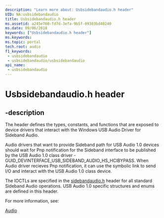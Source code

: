 ```yaml
---
description: "Learn more about: Usbsidebandaudio.h header"
UID: NA:usbsidebandaudio
title: Usbsidebandaudio.h header
ms.assetid: a245e760-fd7d-3efa-9b5f-09303bd40240
ms.date: 09/06/2018
keywords: ["Usbsidebandaudio.h header"]
ms.keywords: 
ms.topic: portal
tech.root: audio
f1_keywords:
 - usbsidebandaudio
 - usbsidebandaudio/usbsidebandaudio
api_name:
 - usbsidebandaudio
---
```


# Usbsidebandaudio.h header


## -description

The header defines the types, constants, and functions that are exposed to device drivers that interact with the Windows USB Audio Driver for Sideband Audio.

Audio drivers that want to provide Sideband path for USB Audio 1.0 devices should wait for Pnp notification for the Sideband interface to be published by the USB Audio 1.0 class driver - GUID_DEVINTERFACE_USB_SIDEBAND_AUDIO_HS_HCIBYPASS.
When Audio driver recieves Pnp notification, it can use the symbolic link to send I/O and interact with the USB Audio 1.0 class device.

The IOCTLs are specified in the [sidebandaudio.h](../sidebandaudio/index.md) header for all standard Sideband Audio operations.
USB Audio 1.0 specific structures and enums are defined in this header.

For more information, see:

[Audio](../_audio/index.md)
